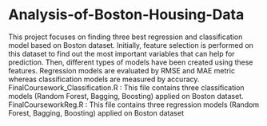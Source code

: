 # Analysis-of-Boston-Housing-Data
This project focuses on finding three best regression and classification model based on Boston dataset. Initially, feature selection is performed on this dataset to find out the most important variables that can help for prediction. Then, different types of models have been created using these features. Regression models are evaluated by RMSE and MAE metric whereas classification models are measured by accuracy.
FinalCoursework_Classification.R : This file contains three classification models (Random Forest, Bagging, Boosting) applied on Boston dataset.
FinalCourseworkReg.R : This file contains three regression models (Random Forest, Bagging, Boosting) applied on Boston dataset
